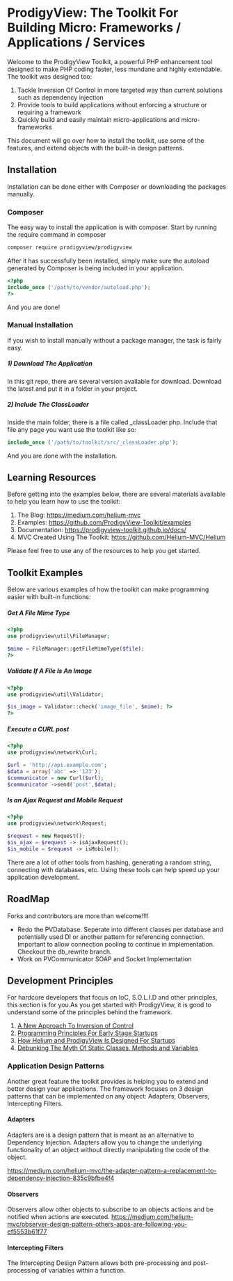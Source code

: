 # ProdigyView: The Toolkit For Building Micro: Frameworks / Applications / Services

Welcome to the ProdigyView Toolkit, a powerful PHP enhancement tool designed to make PHP coding faster, less mundane and highly extendable. The toolkit was designed too:

1. Tackle Inversion Of Control in more targeted way than current solutions such as dependency injection
2. Provide tools to build applications without enforcing a structure or requiring a framework
3. Quickly build and easily maintain micro-applications and micro-frameworks

This document will go over how to install the toolkit, use some of the features, and extend objects with the built-in design patterns.

## Installation

Installation can be done either with Composer or downloading the packages manually.

### Composer

The easy way to install the application is with composer. Start by running the require command in composer

```bash
composer require prodigyview/prodigyview
```

After it has successfully been installed, simply make sure the autoload generated by Composer is being included in your application.

```php
<?php
include_once ('/path/to/vendor/autoload.php');
?>
```

And you are done!

### Manual Installation

If you wish to install manually without a package manager, the task is fairly easy.

##### 1) Download The Application

In this git repo, there are several version available for download. Download the latest and put it in a folder in your project.

##### 2) Include The ClassLoader

Inside the main folder, there is a file called _classLoader.php. Include that file any page you want use the toolkit like so:

```php
include_once ('/path/to/toolkit/src/_classLoader.php');
```

And you are done with the installation.

## Learning Resources
Before getting into the examples below, there are several materials available to help you learn how to use the toolkit:

1. The Blog: https://medium.com/helium-mvc
2. Examples: https://github.com/ProdigyView-Toolkit/examples
3. Documentation: https://prodigyview-toolkit.github.io/docs/
4. MVC Created Using The Toolkit: https://github.com/Helium-MVC/Helium

Please feel free to use any of the resources to help you get started.

## Toolkit Examples

Below are various examples of how the toolkit can make programming easier with built-in functions:

##### Get A File Mime Type
```php
<?php
use prodigyview\util\FileManager;

$mime = FileManager::getFileMimeType($file);
?>
```

##### Validate If A File Is An Image
```php
<?php
use prodigyview\util\Validator;

$is_image = Validator::check('image_file', $mime); ?>
?>
```

##### Execute a CURL post
```php
<?php
use prodigyview\network\Curl;

$url = 'http://api.example.com';
$data = array('abc' => '123');
$communicator = new Curl($url);
$communicator ->send('post',$data);
```

##### Is an Ajax Request and Mobile Request
```php
<?php
use prodigyview\network\Request;

$request = new Request();
$is_ajax = $request -> isAjaxRequest();
$is_mobile = $request -> isMobile();
```

There are a lot of other tools from hashing, generating a random string, connecting with databases, etc. Using these tools can help speed up your application development.

## RoadMap

Forks and contributors are more than welcome!!!!

- Redo the PVDatabase. Seperate into different classes per database and potentially used DI or another pattern for referencing connection. Important to allow connection pooling to continue in implementation. Checkout the db_rewrite branch.
- Work on PVCommunicator SOAP and Socket Implementation

## Development Principles

For hardcore developers that focus on IoC, S.O.L.I.D and other principles, this section is for you.As you get started with ProdigyView, it is good to understand some of the principles behind the framework.

1.  [A New Approach To Inversion of Control ](https://medium.com/helium-mvc/a-new-approach-to-inversion-of-control-with-prodigyview-e15a34cff0d "A New Approach To Inversion of Control ")
2. [Programming Principles For Early Stage Startups](https://medium.com/helium-mvc/programming-principles-for-early-stage-startups-1215ad14bcb8 "Programming Principles For Early Stage Startups")
3. [How Helium and ProdigyView Is Designed For Startups](https://medium.com/helium-mvc/how-helium-and-prodigyview-is-designed-for-startups-a0e4c53edd32 "How Helium and ProdigyView Is Designed For Startups")
4.  [Debunking The Myth Of Static Classes, Methods and Variables](https://medium.com/helium-mvc/debunking-the-myth-of-static-classes-methods-and-variables-8059472a1bc7 "Debunking The Myth Of Static Classes, Methods and Variables")

### Application Design Patterns

Another great feature the toolkit provides is helping you to extend and better design your applications. The framework focuses on 3 design patterns that can be implemented on any object: Adapters, Observers,
Intercepting Filters.

#### Adapters
Adapters are is a design pattern that is meant as an alternative to Dependency Injection. Adapters allow you to change the underlying functionality of an object without directly manipulating the code of the object.

https://medium.com/helium-mvc/the-adapter-pattern-a-replacement-to-dependency-injection-835c9bfbe4f4

#### Observers
Observers allow other objects to subscribe to an objects actions and be notified when actions are executed.
https://medium.com/helium-mvc/observer-design-pattern-others-apps-are-following-you-ef5553b61f77

#### Intercepting Filters
The Intercepting Design Pattern allows both pre-processing and post-processing of variables within a function.




